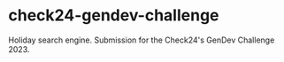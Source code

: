 # check24-gendev-challenge
Holiday search engine. Submission for the Check24's GenDev Challenge 2023.
